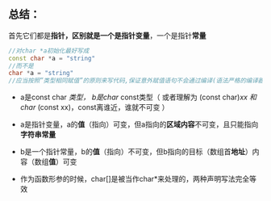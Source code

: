 ## 总结：

首先它们都是**指针，**区别就是一个是指针**变量**，一个是指针**常量**

```c++
//对char *a初始化最好写成
const char *a = "string"
//而不是
char *a = "string"
//应当按照”类型相同赋值”的原则来写代码,保证意外赋值语句不会通过编译(语法严格的编译器第二种会出错)
```

- a是const char *类型， b是char* const类型（ 或者理解为 (const char)*xx 和 char* (const xx)，const离谁近，谁就不可变 ）
    
- a是指针变量，a的**值**（指向）可变，但a指向的**区域内容**不可变，且只能指向**字符串常量**
    
- b是一个指针常量，b的**值**（指向）不可变，但b指向的目标（数组首**地址**）内容（数组**值**）可变
    
- 作为函数形参的时候，char\[\]是被当作char*来处理的，两种声明写法完全等效